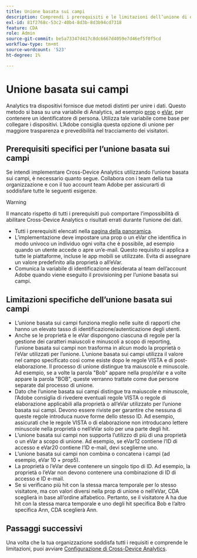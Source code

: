 ```yaml
---
title: Unione basata sui campi
description: Comprendi i prerequisiti e le limitazioni dell’unione di dati utilizzando l’unione basata sui campi.
exl-id: 81f2768c-53c2-40b4-8d3b-8d3b94cd7318
feature: CDA
role: Admin
source-git-commit: be5a73347d417c8dc6667d4059e7d46ef5f0f5cd
workflow-type: tm+mt
source-wordcount: '523'
ht-degree: 1%

---
```


# Unione basata sui campi

Analytics tra dispositivi fornisce due metodi distinti per unire i dati. Questo metodo si basa su una variabile di Analytics, ad esempio [prop](/help/implement/vars/page-vars/prop.md) o [eVar](/help/implement/vars/page-vars/evar.md), per contenere un identificatore di persona. Utilizza tale variabile come base per collegare i dispositivi. L’Adobe consiglia questa opzione di unione per maggiore trasparenza e prevedibilità nel tracciamento dei visitatori.

## Prerequisiti specifici per l’unione basata sui campi

Se intendi implementare Cross-Device Analytics utilizzando l’unione basata sui campi, è necessario quanto segue. Collabora con i team della tua organizzazione e con il tuo account team Adobe per assicurarti di soddisfare tutte le seguenti esigenze.

>[!WARNING]
>
>Il mancato rispetto di tutti i prerequisiti può comportare l’impossibilità di abilitare Cross-Device Analytics o risultati errati durante l’unione dei dati.

* Tutti i prerequisiti elencati nella [pagina della panoramica](overview.md).
* L’implementazione deve impostare una prop o un eVar che identifica in modo univoco un individuo ogni volta che è possibile, ad esempio quando un utente accede o apre un’e-mail. Questo requisito si applica a tutte le piattaforme, incluse le app mobili se utilizzate. Evita di assegnare un valore predefinito alla proprietà o all’eVar.
* Comunica la variabile di identificazione desiderata al team dell’account Adobe quando viene eseguito il provisioning per l’unione basata sui campi.

## Limitazioni specifiche dell’unione basata sui campi

* L’unione basata sui campi funziona meglio nelle suite di rapporti che hanno un elevato tasso di identificazione/autenticazione degli utenti.
* Anche se le proprietà e le eVar dispongono ciascuna di regole per la gestione dei caratteri maiuscoli e minuscoli a scopo di reporting, l’unione basata sui campi non trasforma in alcun modo la proprietà o l’eVar utilizzati per l’unione. L’unione basata sui campi utilizza il valore nel campo specificato così come esiste dopo le regole VISTA e di post-elaborazione. Il processo di unione distingue tra maiuscole e minuscole. Ad esempio, se a volte la parola &quot;Bob&quot; appare nella prop/eVar e a volte appare la parola &quot;BOB&quot;, queste verranno trattate come due persone separate dal processo di unione.
* Dato che l’unione basata sui campi distingue tra maiuscole e minuscole, l’Adobe consiglia di rivedere eventuali regole VISTA o regole di elaborazione applicabili alla proprietà o all’eVar utilizzato per l’unione basata sui campi. Devono essere riviste per garantire che nessuna di queste regole introduca nuove forme dello stesso ID. Ad esempio, assicurati che le regole VISTA o di elaborazione non introducano lettere minuscole nella proprietà o nell’eVar solo per una parte degli hit.
* L’unione basata sui campi non supporta l’utilizzo di più di una proprietà o un eVar a scopo di unione. Ad esempio, se eVar12 contiene l’ID di accesso e eVar20 contiene l’ID e-mail, devi sceglierne uno.
* L’unione basata sui campi non combina o concatena i campi (ad esempio, eVar 10 + prop5).
* La proprietà o l’eVar deve contenere un singolo tipo di ID. Ad esempio, la proprietà o l’eVar non devono contenere una combinazione di ID di accesso e ID e-mail.
* Se si verificano più hit con la stessa marca temporale per lo stesso visitatore, ma con valori diversi nella prop di unione o nell’eVar, CDA sceglierà in base all’ordine alfabetico. Pertanto, se il visitatore A ha due hit con la stessa marca temporale e uno degli hit specifica Bob e l’altro specifica Ann, CDA sceglierà Ann.


## Passaggi successivi

Una volta che la tua organizzazione soddisfa tutti i requisiti e comprende le limitazioni, puoi avviare [Configurazione di Cross-Device Analytics](setup.md).
